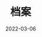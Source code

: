 ---
title: "档案"
date: 2022-03-06
layout: "archives"
slug: "archives"
menu:
    main:
        weight: 2
        params: 
            icon: archives
---